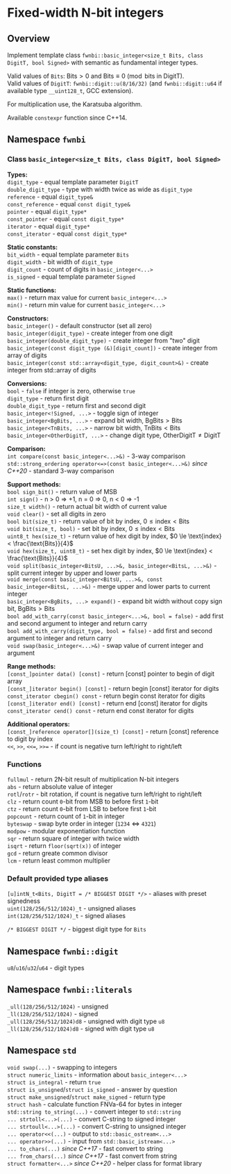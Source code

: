 # Fixed-width N-bit integers

## Overview

Implement template class `fwnbi::basic_integer<size_t Bits, class DigitT, bool Signed>`
with semantic as fundamental integer types.

Valid values of `Bits`: $\text{Bits} > 0$ and
$\text{Bits} \equiv 0 \pmod{\text{bits in DigitT}}$.  
Valid values of `DigitT`: `fwnbi::digit::u(8/16/32)`
(and `fwnbi::digit::u64` if available type `__uint128_t`, GCC extension).

For multiplication use, the Karatsuba algorithm.

Available `constexpr` function since C++14.

## Namespace `fwnbi`

### Class `basic_integer<size_t Bits, class DigitT, bool Signed>`

**Types:**  
`digit_type` - equal template parameter `DigitT`  
`double_digit_type` - type with width twice as wide as `digit_type`  
`reference` - equal `digit_type&`  
`const_reference` - equal `const digit_type&`  
`pointer` - equal `digit_type*`  
`const_pointer` - equal `const digit_type*`  
`iterator` - equal `digit_type*`  
`const_iterator` - equal `const digit_type*`

**Static constants:**  
`bit_width` - equal template parameter `Bits`  
`digit_width` - bit width of `digit_type`  
`digit_count` - count of digits in `basic_integer<...>`  
`is_signed` - equal template parameter `Signed`

**Static functions:**  
`max()` - return max value for current `basic_integer<...>`  
`min()` - return min value for current `basic_integer<...>`

**Constructors:**  
`basic_integer()` - default constructor (set all zero)  
`basic_integer(digit_type)` - create integer from one digit  
`basic_integer(double_digit_type)` - create integer from "two" digit  
`basic_integer(const digit_type (&)[digit_count])` - create integer from array of digits  
`basic_integer(const std::array<digit_type, digit_count>&)` - create integer from std::array of digits

**Conversions:**  
`bool` - `false` if integer is zero, otherwise `true`  
`digit_type` - return first digit  
`double_digit_type` - return first and second digit  
`basic_integer<!Signed, ...>` - toggle sign of integer  
`basic_integer<BgBits, ...>` - expand bit width, $\text{BgBits} > \text{Bits}$  
`basic_integer<TnBits, ...>` - narrow bit width, $\text{TnBits} < \text{Bits}$  
`basic_integer<OtherDigitT, ...>` - change digit type, $\text{OtherDigitT} \ne \text{DigitT}$

**Comparison:**  
`int compare(const basic_integer<...>&)` - 3-way comparison  
`std::strong_ordering operator<=>(const basic_integer<...>&)` *since C++20* - standard 3-way comparison

**Support methods:**  
`bool sign_bit()` - return value of MSB  
`int sign()` - n > 0 => +1, n = 0 => 0, n < 0 => -1  
`size_t width()` - return actual bit width of current value  
`void clear()` - set all digits in zero  
`bool bit(size_t)` - return value of bit by index, $0 \le \text{index} < \text{Bits}$  
`void bit(size_t, bool)` - set bit by index, $0 \le \text{index} < \text{Bits}$  
`uint8_t hex(size_t)` - return value of hex digit by index, $0 \le \text{index} < \frac{\text{Bits}}{4}$  
`void hex(size_t, uint8_t)` - set hex digit by index, $0 \le \text{index} < \frac{\text{Bits}}{4}$  
`void split(basic_integer<BitsU, ...>&, basic_integer<BitsL, ...>&)` - split current integer by upper and lower parts  
`void merge(const basic_integer<BitsU, ...>&, const basic_integer<BitsL, ...>&)` - merge upper and lower parts to current integer  
`basic_integer<BgBits, ...> expand()` - expand bit width without copy sign bit, $\text{BgBits} > \text{Bits}$  
`bool add_with_carry(const basic_integer<...>&, bool = false)` - add first and second argument to integer and return carry  
`bool add_with_carry(digit_type, bool = false)` - add first and second argument to integer and return carry  
`void swap(basic_integer<...>&)` - swap value of current integer and argument

**Range methods:**  
`[const_]pointer data() [const]` - return [const] pointer to begin of digit array  
`[const_]iterator begin() [const]` - return begin [const] iterator for digits  
`const_iterator cbegin() const` - return begin const iterator for digits  
`[const_]iterator end() [const]` - return end [const] iterator for digits  
`const_iterator cend() const` - return end const iterator for digits

**Additional operators:**  
`[const_]reference operator[](size_t) [const]` - return [const] reference to digit by index  
`<<`, `>>`, `<<=`, `>>=` - if count is negative turn left/right to right/left

### Functions

`fullmul` - return 2N-bit result of multiplication N-bit integers  
`abs` - return absolute value of integer  
`rotl`/`rotr` - bit rotation, if count is negative turn left/right to right/left  
`clz` - return count `0`-bit from MSB to before first `1`-bit  
`ctz` - return count `0`-bit from LSB to before first `1`-bit  
`popcount` - return count of `1`-bit in integer  
`byteswap` - swap byte order in integer (`1234` <=> `4321`)  
`modpow` - modular exponentiation function  
`sqr` - return square of integer with twice width  
`isqrt` - return `floor(sqrt(x))` of integer  
`gcd` - return greate common divisor  
`lcm` - return least common multiplier

### Default provided type aliases

`[u]intN_t<Bits, DigitT = /* BIGGEST DIGIT */>` - aliases with preset signedness  
`uint(128/256/512/1024)_t` - unsigned aliases  
`int(128/256/512/1024)_t` - signed aliases

`/* BIGGEST DIGIT */` - biggest digit type for `Bits`

## Namespace `fwnbi::digit`

`u8`/`u16`/`u32`/`u64` - digit types

## Namespace `fwnbi::literals`

`_ull(128/256/512/1024)` - unsigned  
`_ll(128/256/512/1024)` - signed  
`_ull(128/256/512/1024)d8` - unsigned with digit type `u8`  
`_ll(128/256/512/1024)d8` - signed with digit type `u8`

## Namespace `std`

`void swap(...)` - swapping to integers  
`struct numeric_limits` - information about `basic_integer<...>`  
`struct is_integral` - return `true`  
`struct is_unsigned`/`struct is_signed` - answer by question  
`struct make_unsigned`/`struct make_signed` - return type  
`struct hash` - calculate function FNVa-64 for bytes in integer  
`std::string to_string(...)` - convert integer to `std::string`  
`... strtoll<...>(...)` - convert C-string to signed integer  
`... strtoull<...>(...)` - convert C-string to unsigned integer  
`... operator<<(...)` - output to `std::basic_ostream<...>`  
`... operator>>(...)` - input from `std::basic_istream<...>`  
`... to_chars(...)` *since C++17* - fast convert to string  
`... from_chars(...)` *since C++17* - fast convert from string  
`struct formatter<...>` *since C++20* - helper class for format library